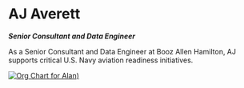 # AJ Averett
***Senior Consultant and Data Engineer***

As a Senior Consultant and Data Engineer at Booz Allen Hamilton, AJ supports critical U.S. Navy aviation readiness initiatives. 

[![Org Chart for Alan]([https://www.mermaidchart.com/raw/5657603c-1ad5-4e89-9523-ba16d52e2501?theme=light&version=v0.1&format=svg]))]()

